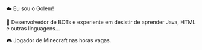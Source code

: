 ☁️ Eu sou o Golem!

🌱 Desenvolvedor de BOTs e experiente em desistir de aprender Java, HTML e outras linguagens...

🎮 Jogador de Minecraft nas horas vagas.
